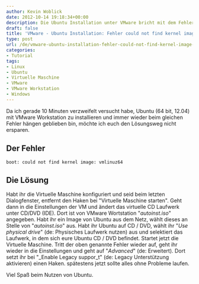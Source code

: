 ```yaml
---
author: Kevin Woblick
date: 2012-10-14 19:18:34+00:00
description: Die Ubuntu Installation unter VMware bricht mit dem Fehler "could not find kernel image" ab? Hier findest du die Lösung zum Problem.
draft: false
title: 'VMware - Ubuntu Installation: Fehler could not find kernel image vmlinuz64'
type: post
url: /de/vmware-ubuntu-installation-fehler-could-not-find-kernel-image-vmlinuz64/
categories:
- Tutorial
tags:
- Linux
- Ubuntu
- Virtuelle Maschine
- VMware
- VMware Workstation
- Windows
---
```


Da ich gerade 10 Minuten verzweifelt versucht habe, Ubuntu (64 bit, 12.04) mit VMware Workstation zu installieren und immer wieder beim gleichen Fehler hängen geblieben bin, möchte ich euch den Lösungsweg nicht ersparen.


## Der Fehler

`boot: could not find kernel image: vmlinuz64`


## Die Lösung

Habt ihr die Virtuelle Maschine konfiguriert und seid beim letzten Dialogfenster, entfernt den Haken bei "Virtuelle Maschine starten". Geht dann in die Einstellungen der VM und ändert das virtuelle CD Laufwerk unter CD/DVD (IDE). Dort ist von VMware Wortstation "_autoinst.iso_" angegeben. Habt ihr ein Image von Ubuntu aus dem Netz, wählt dieses an Stelle von "_autoinst.iso_" aus. Habt ihr Ubuntu auf CD / DVD, wählt ihr "_Use physical drive_" (de: Physisches Laufwerk nutzen) aus und selektiert das Laufwerk, in dem sich eure Ubuntu CD / DVD befindet.
Startet jetzt die Virtuelle Maschine. Tritt der oben genannte Fehler wieder auf, geht ihr wieder in die Einstellungen und geht auf "_Advanced_" (de: Erweitert). Dort setzt ihr bei "_Enable Legacy suppor_t" (de: Legacy Unterstützung aktivieren) einen Haken. spätestens jetzt sollte alles ohne Probleme laufen.

Viel Spaß beim Nutzen von Ubuntu.
